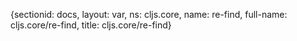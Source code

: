 {sectionid: docs, layout: var, ns: cljs.core, name: re-find, full-name: cljs.core/re-find,
  title: cljs.core/re-find}

